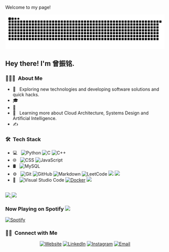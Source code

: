 Welcome to my page! 

<img align="center" src="https://raw.githubusercontent.com/plexpt/plexpt/snake/github-snake.svg">

<h2> Hey there! I'm 曾振铭.</h2>

<h3> 👨🏻‍💻 &nbsp;About Me </h3>

- 🤔 &nbsp; Exploring new technologies and developing software solutions and quick hacks.
- 🎓 &nbsp; 
- 💼 &nbsp; 
- 🌱 &nbsp; Learning more about Cloud Architecture, Systems Design and Artificial Intelligence.
- ✍️ &nbsp; 

<h3> 🛠 &nbsp;Tech Stack</h3>

- 💻 &nbsp;
  ![Python](https://img.shields.io/badge/-Python-333333?style=flat&logo=python)
  ![C](https://img.shields.io/badge/-C-333333?style=flat&logo=C%2B%2B&logoColor=00599C)
  ![C++](https://img.shields.io/badge/-C++-333333?style=flat&logo=C%2B%2B&logoColor=00599C)
- 🌐 &nbsp;
  ![CSS](https://img.shields.io/badge/-CSS-333333?style=flat&logo=CSS3&logoColor=1572B6)
  ![JavaScript](https://img.shields.io/badge/-JavaScript-333333?style=flat&logo=javascript)
- 🛢 &nbsp;
  ![MySQL](https://img.shields.io/badge/-MySQL-333333?style=flat&logo=mysql)
- ⚙️ &nbsp;
  ![Git](https://img.shields.io/badge/-Git-333333?style=flat&logo=git)
  ![GitHub](https://img.shields.io/badge/-GitHub-ffa804?style=flat&logo=github)
  ![Markdown](https://img.shields.io/badge/-Markdown-333333?style=flat&logo=markdown)
  ![LeetCode](https://img.shields.io/badge/-LeetCode-02569B?style=flat&logo=leetCode&link=https://github.com/hritik5102)
  <img src="https://img.shields.io/badge/-Machine%20Learning-ffa804?style=flat"> <img src="https://img.shields.io/badge/-django-black?style=flat&logo=django"> <br />
- 🔧 &nbsp;
  ![Visual Studio Code](https://img.shields.io/badge/-Visual%20Studio%20Code-333333?style=flat&logo=visual-studio-code&logoColor=007ACC)
  [![Docker](https://img.shields.io/badge/-Docker-black?style=flat&logo=docker&link=https://github.com/hritik5102)](https://github.com/hritik5102) 
<img src="https://img.shields.io/badge/-Linux-ffa804?style=flat"> <br />
<br/>

<a href="https://github.com/AVS1508">
  <img height="180em" src="https://github-readme-stats.vercel.app/api?username=knigth95&theme=buefy&show_icons=true" />
  <img height="180em" src="https://github-readme-stats.vercel.app/api/top-langs/?username=knigth95&theme=buefy&layout=compact" />
</a>

<br/>


### Now Playing on Spotify <img src="https://github.com/iampavangandhi/iampavangandhi/blob/master/gifs/bars.gif" width="200px">
[![Spotify](https://novatorem.sachinchaturvedi93.vercel.app/api/spotify)](https://open.spotify.com/user/flipcase93)

<h3> 🤝🏻 &nbsp;Connect with Me </h3>

<p align="center">
<a href=""><img alt="Website" src="https://img.shields.io/badge/LinkedIn-knight%20zzm%20Singh-blue?style=flat-square&logo=google-chrome"></a>
<a href="https://www.linkedin.com/in/knigth95/"><img alt="LinkedIn" src="https://img.shields.io/badge/LinkedIn-knight%20zzm%20Singh-blue?style=flat-square&logo=linkedin"></a>
<a href=""><img alt="Instagram" src="https://img.shields.io/badge/Instagram-暂无账号-blue?style=flat-square&logo=instagram"></a>
<a href="mailto:knight20030209@163.com"><img alt="Email" src="https://img.shields.io/badge/Email-knight20030209@163.com-blue?style=flat-square&logo=gmail"></a>
</p>
